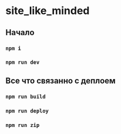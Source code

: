# site_like_minded


## Начало

### `npm i`

### `npm run dev`

## Все что связанно с деплоем

### `npm run build`

### `npm run deploy`

### `npm run zip`